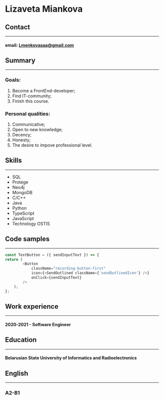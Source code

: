 # Lizaveta Miankova
## Contact
***
#### email: Lmenkovaaaa@gmail.com
## Summary
***
### Goals:
1. Become a FrontEnd-developer;
2. Find IT-community;
3. Finish this course.
### Personal qualities:
1. Communicative;
2. Open to new knowledge;
3. Decency;
4. Honesty;
5. The desire to impove professional level.
## Skills
***
- SQL
- Protege
- Neo4j
- MongoDB
- C/C++
- Java
- Python
- TypeScript
- JavaScript
- Technology OSTIS
## Code samples
***
```javascript
const TextButton = ({ sendInputText }) => {
return (
        <Button
            className="recording-button-first"
            icon={<SendOutlined className={'sendOutlinedIcon'} />}
            onClick={sendInputText}
        />
    );
};
```
## Work experience
***
#### 2020-2021 - Software Engineer
## Education
***
#### Belarusian State University of Informatics and Radioelectronics 
## English 
***
### A2-B1
